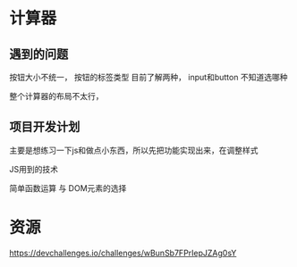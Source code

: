 # 计算器
## 遇到的问题

按钮大小不统一， 按钮的标签类型 目前了解两种， input和button 不知道选哪种

整个计算器的布局不太行， 

## 项目开发计划
主要是想练习一下js和做点小东西，所以先把功能实现出来，在调整样式

JS用到的技术

简单函数运算 与 DOM元素的选择

# 资源
https://devchallenges.io/challenges/wBunSb7FPrIepJZAg0sY
